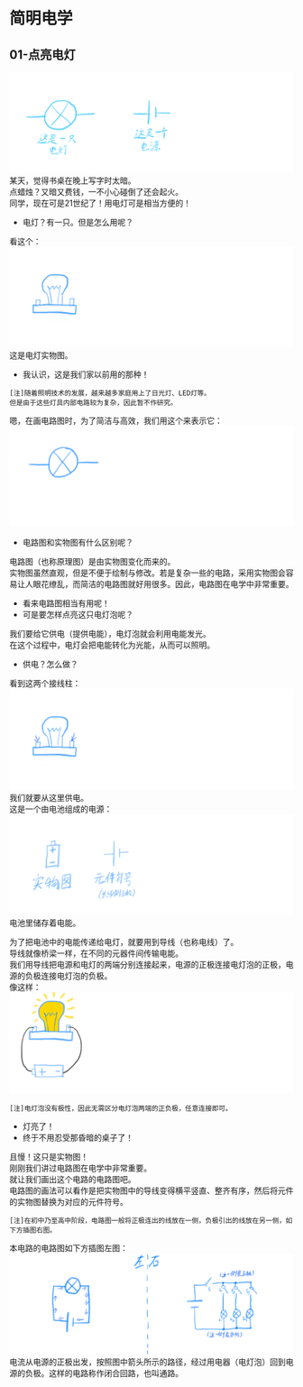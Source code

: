 # 简明电学
## 01-点亮电灯
![插图1](../src/img/99BBA16B-37A8-4F45-B3C3-3AE4D75F22F9.png)  
某天，觉得书桌在晚上写字时太暗。  
点蜡烛？又暗又费钱，一不小心碰倒了还会起火。  
同学，现在可是21世纪了！用电灯可是相当方便的！  

- 电灯？有一只。但是怎么用呢？  

看这个：  
![插图2](../src/img/0382D17F-BD05-497D-B144-565585BE3333.png)  
这是电灯实物图。  

- 我认识，这是我们家以前用的那种！  

```
[注]随着照明技术的发展，越来越多家庭用上了日光灯、LED灯等。  
但是由于这些灯具内部电路较为复杂，因此暂不作研究。  
```

嗯，在画电路图时，为了简洁与高效，我们用这个来表示它：  
![插图3](../src/img/FC28E08D-7004-4FC9-A76A-620EE3C88A35.png)  

- 电路图和实物图有什么区别呢？  

电路图（也称原理图）是由实物图变化而来的。  
实物图虽然直观，但是不便于绘制与修改。若是复杂一些的电路，采用实物图会容易让人眼花缭乱，而简洁的电路图就好用很多。因此，电路图在电学中非常重要。  

- 看来电路图相当有用呢！  
- 可是要怎样点亮这只电灯泡呢？  

我们要给它供电（提供电能），电灯泡就会利用电能发光。  
在这个过程中，电灯会把电能转化为光能，从而可以照明。  

- 供电？怎么做？  

看到这两个接线柱：  
![插图4](../src/img/81609EBE-61F9-43F2-A416-E57AF466FCDD.png)  
我们就要从这里供电。  
这是一个由电池组成的电源：  
![插图5](../src/img/6E7084A1-9C47-4057-8D29-C7A6BBB3E083.png)  
电池里储存着电能。  

为了把电池中的电能传递给电灯，就要用到导线（也称电线）了。  
导线就像桥梁一样，在不同的元器件间传输电能。  
我们用导线把电源和电灯的两端分别连接起来，电源的正极连接电灯泡的正极，电源的负极连接电灯泡的负极。  
像这样：  
![插图6](../src/img/F4977AEF-B9C8-4361-A2FF-76AB41A5E721.png)  
```
[注]电灯泡没有极性，因此无需区分电灯泡两端的正负极，任意连接即可。
```

- 灯亮了！  
- 终于不用忍受那昏暗的桌子了！  

且慢！这只是实物图！  
刚刚我们讲过电路图在电学中非常重要。  
就让我们画出这个电路的电路图吧。  
电路图的画法可以看作是把实物图中的导线变得横平竖直、整齐有序，然后将元件的实物图替换为对应的元件符号。  
```
[注]在初中乃至高中阶段，电路图一般将正极连出的线放在一侧，负极引出的线放在另一侧，如下方插图右图。  
```
本电路的电路图如下方插图左图：  
![插图7](../src/img/8747A654-638D-4277-846A-F605F7AE89E3.png)  
电流从电源的正极出发，按照图中箭头所示的路径，经过用电器（电灯泡）回到电源的负极。这样的电路称作闭合回路，也叫通路。  
